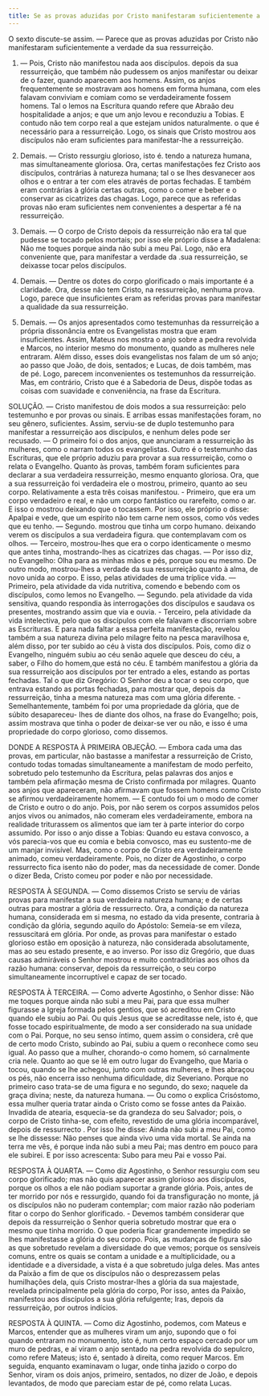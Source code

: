 ```yaml
---
title: Se as provas aduzidas por Cristo manifestaram suficientemente a verdade da sua ressurreição
---
```


O sexto discute-se assim. — Parece que as provas aduzidas por Cristo não manifestaram suficientemente a verdade da sua ressurreição.  

1. — Pois, Cristo não manifestou nada aos discípulos. depois da sua ressurreição, que também não pudessem os anjos manifestar ou deixar de o fazer, quando aparecem aos homens. Assim, os anjos frequentemente se mostravam aos homens em forma humana, com eles falavam conviviam e comiam como se verdadeiramente fossem homens. Tal o lemos na Escritura quando refere que Abraão deu hospitalidade a anjos; e que um anjo levou e reconduziu a Tobias. E contudo não tem corpo real a que estejam unidos naturalmente. o que é necessário para a ressurreição. Logo, os sinais que Cristo mostrou aos discípulos não eram suficientes para manifestar-lhe a ressurreição.  

2. Demais. — Cristo ressurgiu glorioso, isto é. tendo a natureza humana, mas simultaneamente gloriosa. Ora, certas manifestações fez Cristo aos discípulos, contrárias à natureza humana; tal o se lhes desvanecer aos olhos e o entrar a ter com eles através de portas fechadas. E também eram contrárias à glória certas outras, como o comer e beber e o conservar as cicatrizes das chagas. Logo, parece que as referidas provas não eram suficientes nem convenientes a despertar a fé na ressurreição.  

3. Demais. — O corpo de Cristo depois da ressurreição não era tal que pudesse se tocado pelos mortais; por isso ele próprio disse a Madalena: Não me toques porque ainda não subi a meu Pai. Logo, não era conveniente que, para manifestar a verdade da .sua ressurreição, se deixasse tocar pelos discípulos.  

4. Demais. — Dentre os dotes do corpo glorificado o mais importante é a claridade. Ora, desse não tem Cristo, na ressurreição, nenhuma prova. Logo, parece que insuficientes eram as referidas provas para manifestar a qualidade da sua ressurreição.  

5. Demais. — Os anjos apresentados como testemunhas da ressurreição a própria dissonância entre os Evangelistas mostra que eram insuficientes. Assim, Mateus nos mostra o anjo sobre a pedra revolvida e Marcos, no interior mesmo do monumento, quando as mulheres nele entraram. Além disso, esses dois evangelistas nos falam de um só anjo; ao passo que João, de dois, sentados; e Lucas, de dois também, mas de pé. Logo, parecem inconvenientes os testemunhos da ressurreição.  Mas, em contrário, Cristo que é a Sabedoria de Deus, dispõe todas as coisas com suavidade e conveniência, na frase da Escritura.  

SOLUÇÃO. — Cristo manifestou de dois modos a sua ressurreição: pelo testemunho e por provas ou sinais. E arribas essas manifestações foram, no seu gênero, suficientes. Assim, serviu-se de duplo testemunho para manifestar a ressurreição aos discípulos, e nenhum deles pode ser recusado. — O primeiro foi o dos anjos, que anunciaram a ressurreição às mulheres, como o narram todos os evangelistas. Outro é o testemunho das Escrituras, que ele próprio aduziu para provar a sua ressurreição, como o relata o Evangelho. Quanto às provas, também foram suficientes para declarar a sua verdadeira ressurreição, mesmo enquanto gloriosa. Ora, que a sua ressurreição foi verdadeira ele o mostrou, primeiro, quanto ao seu corpo. Relativamente a esta três coisas manifestou. - Primeiro, que era um corpo verdadeiro e real, e não um corpo fantástico ou rarefeito, como o ar. E isso o mostrou deixando que o tocassem. Por isso, ele próprio o disse: Apalpai e vede, que um espírito não tem carne nem ossos, como vós vedes que eu tenho. — Segundo. mostrou que tinha um corpo humano. deixando verem os discípulos a sua verdadeira figura. que contemplavam com os olhos. — Terceiro, mostrou-lhes que era o corpo identicamente o mesmo que antes tinha, mostrando-lhes as cicatrizes das chagas. — Por isso diz, no Evangelho: Olha para as minhas mãos e pés, porque sou eu mesmo. De outro modo, mostrou-lhes a verdade da sua ressurreição quanto à alma, de novo unida ao corpo. E isso, pelas atividades de uma tríplice vida. — Primeiro, pela atividade da vida nutritiva, comendo e bebendo com os discípulos, como lemos no Evangelho. — Segundo. pela atividade da vida sensitiva, quando respondia às interrogações dos discípulos e saudava os presentes, mostrando assim que via e ouvia. - Terceiro, pela atividade da vida intelectiva, pelo que os discípulos com ele falavam e discorriam sobre as Escrituras. E para nada faltar a essa perfeita manifestação, revelou também a sua natureza divina pelo milagre feito na pesca maravilhosa e, além disso, por ter subido ao céu à vista dos discípulos. Pois, como diz o Evangelho, ninguém subiu ao céu senão aquele que desceu do céu, a saber, o Filho do homem,que está no céu. E também manifestou a glória da sua ressurreição aos discípulos por ter entrado a eles, estando as portas fechadas. Tal o que diz Gregório: O Senhor deu a tocar o seu corpo, que entrava estando as portas fechadas, para mostrar que, depois da ressurreição, tinha a mesma natureza mas com uma glória diferente. - Semelhantemente, também foi por uma propriedade da glória, que de súbito desapareceu- Ihes de diante dos olhos, na frase do Evangelho; pois, assim mostrava que tinha o poder de deixar-se ver ou não, e isso é uma propriedade do corpo glorioso, como dissemos. 

DONDE A RESPOSTA À PRIMEIRA OBJEÇÃO. — Embora cada uma das provas, em particular, não bastasse a manifestar a ressurreição de Cristo, contudo todas tomadas simultaneamente a manifestam de modo perfeito, sobretudo pelo testemunho da Escritura, pelas palavras dos anjos e também pela afirmação mesma de Cristo confirmada por milagres. Quanto aos anjos que apareceram, não afirmavam que fossem homens como Cristo se afirmou verdadeiramente homem. — E contudo foi um o modo de comer de Cristo e outro o do anjo. Pois, por não serem os corpos assumidos pelos anjos vivos ou animados, não comeram eles verdadeiramente, embora na realidade triturassem os alimentos que iam ter à parte interior do corpo assumido. Por isso o anjo disse a Tobias: Quando eu estava convosco, a vós parecia-vos que eu comia e bebia convosco, mas eu sustento-me de um manjar invisível. Mas, como o corpo de Cristo era verdadeiramente animado, comeu verdadeiramente. Pois, no dizer de Agostinho, o corpo ressurrecto fica isento não do poder, mas da necessidade de comer. Donde o dizer Beda, Cristo comeu por poder e não por necessidade.  

RESPOSTA À SEGUNDA. — Como dissemos Cristo se serviu de várias provas para manifestar a sua verdadeira natureza humana; e de certas outras para mostrar a glória de ressurrecto. Ora, a condição da natureza humana, considerada em si mesma, no estado da vida presente, contraria à condição da glória, segundo aquilo do Apóstolo: Semeia-se em vileza, ressuscitará em glória. Por onde, as provas para manifestar o estado glorioso estão em oposição à natureza, não considerada absolutamente, mas ao seu estado presente, e ao inverso. Por isso diz Gregório, que duas causas admiráveis o Senhor mostrou e muito contraditórias aos olhos da razão humana: conservar, depois da ressurreição, o seu corpo simultaneamente incorruptível e capaz de ser tocado.  

RESPOSTA À TERCEIRA. — Como adverte Agostinho, o Senhor disse: Não me toques porque ainda não subi a meu Pai, para que essa mulher figurasse a Igreja formada pelos gentios, que só acreditou em Cristo quando ele subiu ao Pai. Ou quis Jesus que se acreditasse nele, isto é, que fosse tocado espiritualmente, de modo a ser considerado na sua unidade com o Pai. Porque, no seu senso íntimo, quem assim o considera, crê que de certo modo Cristo, subindo ao Pai, subiu a quem o reconhece como seu igual. Ao passo que a mulher, chorando-o como homem, só carnalmente cria nele. Quanto ao que se lê em outro lugar do Evangelho, que Maria o tocou, quando se lhe achegou, junto com outras mulheres, e lhes abraçou os pés, não encerra isso nenhuma dificuldade, diz Severiano. Porque no primeiro caso trata-se de uma figura e no segundo, do sexo; naquele da graça divina; neste, da natureza humana. — Ou como o explica Crisóstomo, essa mulher queria tratar ainda o Cristo como se fosse antes da Paixão. Invadida de atearia, esquecia-se da grandeza do seu Salvador; pois, o corpo de Cristo tinha-se, com efeito, revestido de uma glória incomparável, depois de ressurrecto . Por isso lhe disse: Ainda não subi a meu Pai, como se lhe dissesse: Não penses que ainda vivo uma vida mortal. Se ainda na terra me vês, é porque inda não subi a meu Pai; mas dentro em pouco para ele subirei. E por isso acrescenta: Subo para meu Pai e vosso Pai.  

RESPOSTA À QUARTA. — Como diz Agostinho, o Senhor ressurgiu com seu corpo glorificado; mas não quis aparecer assim glorioso aos discípulos, porque os olhos a ele não podiam suportar a grande glória. Pois, antes de ter morrido por nós e ressurgido, quando foi da transfiguração no monte, já os discípulos não no puderam contemplar; com maior razão não poderiam fitar o corpo do Senhor glorificado. - Devemos também considerar que depois da ressurreição o Senhor queria sobretudo mostrar que era o mesmo que tinha morrido. O que poderia ficar grandemente impedido se lhes manifestasse a glória do seu corpo. Pois, as mudanças de figura são as que sobretudo revelam a diversidade do que vemos; porque os sensíveis comuns, entre os quais se contam a unidade e a multiplicidade, ou a identidade e a diversidade, a vista é a que sobretudo julga deles. Mas antes da Paixão a fim de que os discípulos não o desprezassem pelas humilhações dela, quis Cristo mostrar-lhes a glória da sua majestade, revelada principalmente pela glória do corpo, Por isso, antes da Paixão, manifestou aos discípulos a sua glória refulgente; Iras, depois da ressurreição, por outros indícios.  

RESPOSTA À QUINTA. — Como diz Agostinho, podemos, com Mateus e Marcos, entender que as mulheres viram um anjo, supondo que o foi quando entraram no monumento, isto é, num certo espaço cercado por um muro de pedras, e aí viram o anjo sentado na pedra revolvida do sepulcro, como refere Mateus; isto é, sentado à direita, como requer Marcos. Em seguida, enquanto examinavam o lugar, onde tinha jazido o corpo do Senhor, viram os dois anjos, primeiro, sentados, no dizer de João, e depois levantados, de modo que pareciam estar de pé, como relata Lucas.